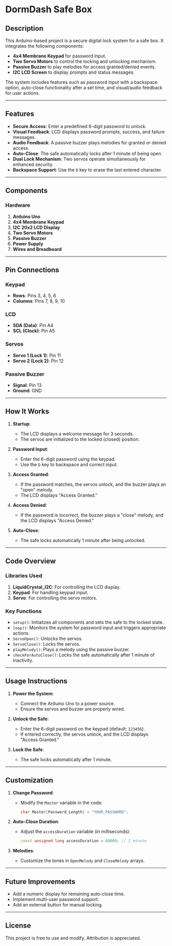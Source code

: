# DormDash Safe Box

## Description

This Arduino-based project is a secure digital lock system for a safe box. It integrates the following components:
- **4x4 Membrane Keypad** for password input.
- **Two Servo Motors** to control the locking and unlocking mechanism.
- **Passive Buzzer** to play melodies for access granted/denied events.
- **I2C LCD Screen** to display prompts and status messages.

The system includes features such as password input with a backspace option, auto-close functionality after a set time, and visual/audio feedback for user actions.

---

## Features

- **Secure Access**: Enter a predefined 6-digit password to unlock.
- **Visual Feedback**: LCD displays password prompts, success, and failure messages.
- **Audio Feedback**: A passive buzzer plays melodies for granted or denied access.
- **Auto-Close**: The safe automatically locks after 1 minute of being open.
- **Dual Lock Mechanism**: Two servos operate simultaneously for enhanced security.
- **Backspace Support**: Use the `D` key to erase the last entered character.

---

## Components

### Hardware
1. **Arduino Uno**
2. **4x4 Membrane Keypad**
3. **I2C 20x2 LCD Display**
4. **Two Servo Motors**
5. **Passive Buzzer**
6. **Power Supply** 
7. **Wires and Breadboard**

---

## Pin Connections

### Keypad
- **Rows**: Pins 3, 4, 5, 6
- **Columns**: Pins 7, 8, 9, 10

### LCD
- **SDA (Data)**: Pin A4
- **SCL (Clock)**: Pin A5

### Servos
- **Servo 1 (Lock 1)**: Pin 11
- **Servo 2 (Lock 2)**: Pin 12

### Passive Buzzer
- **Signal**: Pin 13
- **Ground**: GND

---

## How It Works

1. **Startup**:
   - The LCD displays a welcome message for 3 seconds.
   - The servos are initialized to the locked (closed) position.

2. **Password Input**:
   - Enter the 6-digit password using the keypad.
   - Use the `D` key to backspace and correct input.

3. **Access Granted**:
   - If the password matches, the servos unlock, and the buzzer plays an "open" melody.
   - The LCD displays "Access Granted."

4. **Access Denied**:
   - If the password is incorrect, the buzzer plays a "close" melody, and the LCD displays "Access Denied."

5. **Auto-Close**:
   - The safe locks automatically 1 minute after being unlocked.

---

## Code Overview

### Libraries Used
1. **LiquidCrystal_I2C**: For controlling the LCD display.
2. **Keypad**: For handling keypad input.
3. **Servo**: For controlling the servo motors.

### Key Functions
- `setup()`: Initializes all components and sets the safe to the locked state.
- `loop()`: Monitors the system for password input and triggers appropriate actions.
- `ServoOpen()`: Unlocks the servos.
- `ServoClose()`: Locks the servos.
- `playMelody()`: Plays a melody using the passive buzzer.
- `checkForAutoClose()`: Locks the safe automatically after 1 minute of inactivity.

---

## Usage Instructions

1. **Power the System**:
   - Connect the Arduino Uno to a power source.
   - Ensure the servos and buzzer are properly wired.

2. **Unlock the Safe**:
   - Enter the 6-digit password on the keypad (default: `123456`).
   - If entered correctly, the servos unlock, and the LCD displays "Access Granted."

3. **Lock the Safe**:
   - The safe locks automatically after 1 minute.

---

## Customization

1. **Change Password**:
   - Modify the `Master` variable in the code:
     ```cpp
     char Master[Password_Length] = "YOUR_PASSWORD";
     ```

2. **Auto-Close Duration**:
   - Adjust the `accessDuration` variable (in milliseconds):
     ```cpp
     const unsigned long accessDuration = 60000; // 1 minute
     ```

3. **Melodies**:
   - Customize the tones in `OpenMelody` and `CloseMelody` arrays.

---

## Future Improvements

- Add a numeric display for remaining auto-close time.
- Implement multi-user password support.
- Add an external button for manual locking.

---

## License

This project is free to use and modify. Attribution is appreciated.

